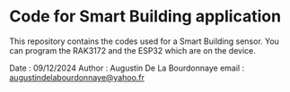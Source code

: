 # Code for Smart Building application

This repository contains the codes used for a Smart Building sensor. You can program the RAK3172 and the ESP32 which are on the device.








































Date : 09/12/2024
Author : Augustin De La Bourdonnaye
email : augustindelabourdonnaye@yahoo.fr
